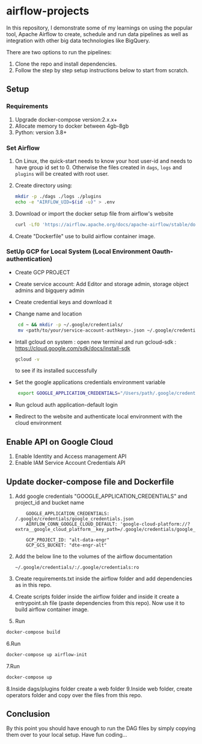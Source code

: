 # airflow-projects

In this repository, I demonstrate some of my learnings on using the popular tool, Apache Airflow to create, schedule and run data pipelines as well as integration with other big data technologies like BigQuery.

There are two options to run the pipelines:

1. Clone the repo and install dependencies.
2. Follow the step by step setup instructions below to start from scratch.

## Setup

### Requirements

1. Upgrade docker-compose version:2.x.x+
2. Allocate memory to docker between 4gb-8gb
3. Python: version 3.8+

### Set Airflow

1. On Linux, the quick-start needs to know your host user-id and needs to have group id set to 0.
    Otherwise the files created in `dags`, `logs` and `plugins` will be created with root user.

2. Create directory using:

    ```bash
    mkdir -p ./dags ./logs ./plugins
    echo -e "AIRFLOW_UID=$(id -u)" > .env
    ```

3. Download or import the docker setup file from airflow's website

   ```bash
   curl -LfO 'https://airflow.apache.org/docs/apache-airflow/stable/docker-compose.yaml'
   ```

4. Create "Dockerfile" use to build airflow container image.

### SetUp GCP for Local System (Local Environment Oauth-authentication)

- Create GCP PROJECT
- Create service account: Add Editor and storage admin, storage object admins and bigquery admin
- Create credential keys and download it
- Change name and location

   ```bash
    cd ~ && mkdir -p ~/.google/credentials/
    mv <path/to/your/service-account-authkeys>.json ~/.google/credentials/google_credentials.json
   ```

- Intall gcloud on system : open new terminal and run    gcloud-sdk : <https://cloud.google.com/sdk/docs/install-sdk>

    ```bash
    gcloud -v
    ```

  to see if its installed successfully
- Set the google applications credentials environment variable

  ```bash
   export GOOGLE_APPLICATION_CREDENTIALS="/Users/path/.google/credentials/google_credentials.json"
  ```

- Run gcloud auth application-default login

- Redirect to the website and authenticate local environment with the cloud environment

## Enable API on Google Cloud

1. Enable Identity  and Access management API
2. Enable IAM Service Account Credentials API

## Update docker-compose file and Dockerfile

1. Add google credentials "GOOGLE_APPLICATION_CREDENTIALS" and project_id  and bucket name

    ```none
        GOOGLE_APPLICATION_CREDENTIALS: /.google/credentials/google_credentials.json
        AIRFLOW_CONN_GOOGLE_CLOUD_DEFAULT: 'google-cloud-platform://?extra__google_cloud_platform__key_path=/.google/credentials/google_credentials.json'

        GCP_PROJECT_ID: "alt-data-engr"
        GCP_GCS_BUCKET: "dte-engr-alt"
    ```

2. Add the below line to the volumes of the airflow documentation

    ```none
    ~/.google/credentials/:/.google/credentials:ro
    ```

3. Create requirements.txt inside the airflow folder and add dependencies as in this repo.
4. Create scripts folder inside the airflow folder and inside it create a entrypoint.sh file (paste dependencies from this repo). Now use it to build airflow container image.
5. Run

  ``` bash
  docker-compose build
  ```

6.Run

  ``` bash
  docker-compose up airflow-init
  ```

7.Run

  ``` bash
  docker-compose up
  ```

8.Inside dags/plugins folder create a web folder
9.Inside web folder, create operators folder and copy over the files from this repo.

## Conclusion

By this point you should have enough to run the DAG files by simply copying them over to your local setup. Have fun coding...
